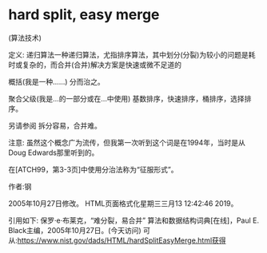 # hard split, easy merge


(算法技术)



定义:
递归算法一种递归算法，尤指排序算法，其中划分(分裂)为较小的问题是耗时或复杂的，而合并(合并)解决方案是快速或微不足道的



概括(我是一种……)
分而治之。



聚合父级(我是…的一部分或在…中使用)
基数排序，快速排序，桶排序，选择排序。



另请参阅
拆分容易，合并难。



注意:
虽然这个概念广为流传，但我第一次听到这个词是在1994年，当时是从Doug Edwards那里听到的。

在[ATCH99，第3-3页]中使用分治法称为“征服形式”。


作者:钢







2005年10月27日修改。
HTML页面格式化星期三三月13 12:42:46 2019。



引用如下:
保罗·e·布莱克，“难分裂，易合并”
算法和数据结构词典[在线]，Paul E. Black主编，2005年10月27日。(今天访问)
可从:https://www.nist.gov/dads/HTML/hardSplitEasyMerge.html获得